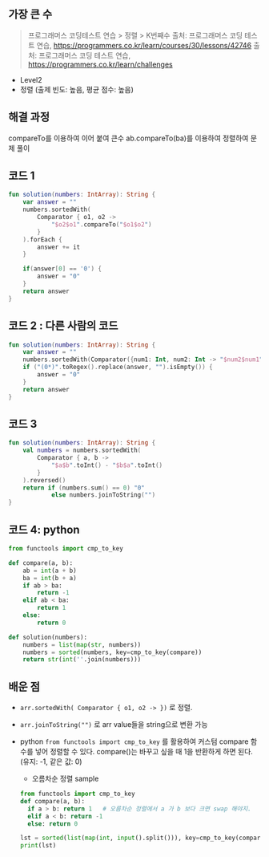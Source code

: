 ## 가장 큰 수

> 프로그래머스 코딩테스트 연습 > 정렬 > K번째수 출처: 프로그래머스 코딩 테스트 연습, https://programmers.co.kr/learn/courses/30/lessons/42746
> 출처: 프로그래머스 코딩 테스트 연습, https://programmers.co.kr/learn/challenges

- Level2
- 정렬 (출제 빈도: 높음, 평균 점수: 높음)

## 해결 과정

compareTo를 이용하여 이어 붙여 큰수 ab.compareTo(ba)를 이용하여 정렬하여 문제 풀이

## 코드 1

```kotlin
fun solution(numbers: IntArray): String {
    var answer = ""
    numbers.sortedWith(
        Comparator { o1, o2 ->
            "$o2$o1".compareTo("$o1$o2")
        }
    ).forEach {
        answer += it
    }

    if(answer[0] == '0') {
        answer = "0"
    }
    return answer
}
```

## 코드 2 : 다른 사람의 코드

```kotlin
fun solution(numbers: IntArray): String {
    var answer = ""
    numbers.sortedWith(Comparator({num1: Int, num2: Int -> "$num2$num1".compareTo("$num1$num2")})).forEach { answer += it }
    if ("(0*)".toRegex().replace(answer, "").isEmpty()) {
        answer = "0"
    }
    return answer
}
```

## 코드 3

```kotlin
fun solution(numbers: IntArray): String {
    val numbers = numbers.sortedWith(
        Comparator { a, b ->
            "$a$b".toInt() - "$b$a".toInt()
        }
    ).reversed()
    return if (numbers.sum() == 0) "0"
            else numbers.joinToString("")
}
```

## 코드 4: python

```python
from functools import cmp_to_key

def compare(a, b):
    ab = int(a + b)
    ba = int(b + a)
    if ab > ba:
        return -1
    elif ab < ba:
        return 1
    else:
        return 0

def solution(numbers):
    numbers = list(map(str, numbers))
    numbers = sorted(numbers, key=cmp_to_key(compare))
    return str(int(''.join(numbers)))
```

## 배운 점

- `arr.sortedWith( Comparator { o1, o2 -> })` 로 정렬.
- `arr.joinToString("")` 로 arr value들을 string으로 변환 가능

- python
  `from functools import cmp_to_key` 를 활용하여 커스텀 compare 함수를 넣어 정렬할 수 있다. compare()는 바꾸고 싶을 때 1을 반환하게 하면 된다. (유지: -1, 같은 값: 0)

  - 오름차순 정렬 sample

  ```python
  from functools import cmp_to_key
  def compare(a, b):
    if a > b: return 1   # 오름차순 정렬에서 a 가 b 보다 크면 swap 해야지.
    elif a < b: return -1
    else: return 0

  lst = sorted(list(map(int, input().split())), key=cmp_to_key(compare))
  print(lst)
  ```

